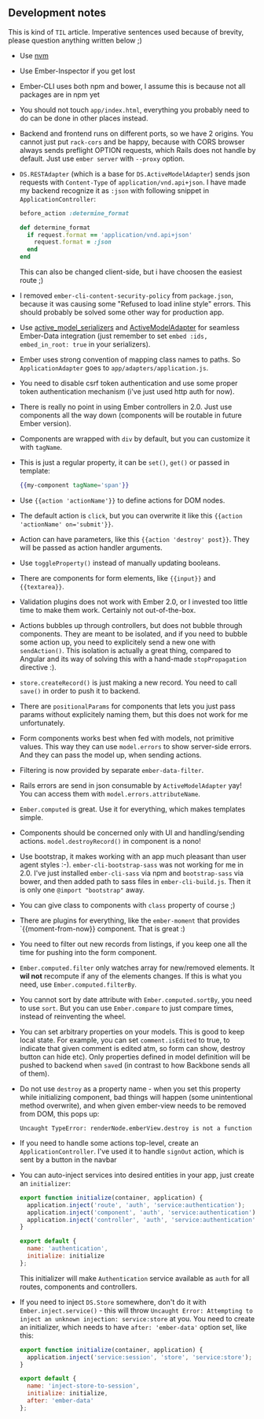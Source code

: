 ## Development notes

This is kind of `TIL` article. Imperative sentences used because of brevity, please question anything written below ;)

* Use [nvm]
* Use Ember-Inspector if you get lost
* Ember-CLI uses both npm and bower, I assume this is because not all packages are in npm yet
* You should not touch `app/index.html`, everything you probably need to do can be done in other places instead.
* Backend and frontend runs on different ports, so we have 2 origins. You cannot just put `rack-cors` and be happy, because with CORS browser always sends preflight OPTION requests, which Rails does not handle by default. Just use `ember server` with `--proxy` option.
* `DS.RESTAdapter` (which is a base for `DS.ActiveModelAdapter`) sends json requests with `Content-Type` of `application/vnd.api+json`. I have made my backend recognize it as `:json` with following snippet in `ApplicationController`:

  ```ruby
  before_action :determine_format

  def determine_format
    if request.format == 'application/vnd.api+json'
      request.format = :json
    end
  end
  ```

  This can also be changed client-side, but i have choosen the easiest route ;)

* I removed `ember-cli-content-security-policy` from `package.json`, because it was causing some "Refused to load inline style" errors. This should probably be solved some other way for production app.

* Use [active_model_serializers] and [ActiveModelAdapter] for seamless Ember-Data integration (just remember to set `embed :ids, embed_in_root: true` in your serializers).

* Ember uses strong convention of mapping class names to paths. So `ApplicationAdapter` goes to `app/adapters/application.js`.

* You need to disable csrf token authentication and use some proper token authentication mechanism (i've just used http auth for now).

* There is really no point in using Ember controllers in 2.0. Just use components all the way down (components will be routable in future Ember version).

* Components are wrapped with `div` by default, but you can customize it with `tagName`.

* This is just a regular property, it can be `set()`, `get()` or passed in template:

  ```handlebars
  {{my-component tagName='span'}}
  ```

* Use `{{action 'actionName'}}` to define actions for DOM nodes.

* The default action is `click`, but you can overwrite it like this `{{action 'actionName' on='submit'}}`.

* Action can have parameters, like this `{{action 'destroy' post}}`. They will be passed as action handler arguments.

* Use `toggleProperty()` instead of manually updating booleans.

* There are components for form elements, like `{{input}}` and `{{textarea}}`.

* Validation plugins does not work with Ember 2.0, or I invested too little time to make them work. Certainly not out-of-the-box.

* Actions bubbles up through controllers, but does not bubble through components. They are meant to be isolated, and if you need to bubble some action up, you need to explicitely send a new one with `sendAction()`. This isolation is actually a great thing, compared to Angular and its way of solving this with a hand-made `stopPropagation` directive :).

* `store.createRecord()` is just making a new record. You need to call `save()` in order to push it to backend.

* There are `positionalParams` for components that lets you just pass params without explicitely naming them, but this does not work for me unfortunately.

* Form components works best when fed with models, not primitive values. This way they can use `model.errors` to show server-side errors. And they can pass the model up, when sending actions.

* Filtering is now provided by separate `ember-data-filter`.

* Rails errors are send in json consumable by `ActiveModelAdapter` yay! You can access them with `model.errors.attributeName`.

* `Ember.computed` is great. Use it for everything, which makes templates simple.

* Components should be concerned only with UI and handling/sending actions. `model.destroyRecord()` in component is a nono!

* Use bootstrap, it makes working with an app much pleasant than user agent styles :-). `ember-cli-bootstrap-sass` was not working for me in 2.0. I've just installed `ember-cli-sass` via npm and `bootstrap-sass` via bower, and then added path to sass files in `ember-cli-build.js`. Then it is only one `@import "bootstrap"` away.

* You can give class to components with `class` property of course ;)

* There are plugins for everything, like the `ember-moment` that provides `{{moment-from-now}} component. That is great :)

* You need to filter out new records from listings, if you keep one all the time for pushing into the form component.

* `Ember.computed.filter` only watches array for new/removed elements. It **wil not** recompute if any of the elements changes. If this is what you need, use `Ember.computed.filterBy`.

* You cannot sort by date attribute with `Ember.computed.sortBy`, you need to use `sort`. But you can use `Ember.compare` to just compare times, instead of reinventing the wheel.

* You can set arbitrary properties on your models. This is good to keep local state. For example, you can set `comment.isEdited` to true, to indicate that given comment is edited atm, so form can show, destroy button can hide etc). Only properties defined in model definition will be pushed to backend when `save`d (in contrast to how Backbone sends all of them).

* Do not use `destroy` as a property name - when you set this property while initializing component,
  bad things will happen (some unintentional method overwrite), and when given ember-view needs to be
  removed from DOM, this pops up:

  ```
  Uncaught TypeError: renderNode.emberView.destroy is not a function
  ```

* If you need to handle some actions top-level, create an `ApplicationController`. I've used it to handle `signOut` action,
  which is sent by a button in the navbar

* You can auto-inject services into desired entities in your app, just create an `initializer`:

  ```js
  export function initialize(container, application) {
    application.inject('route', 'auth', 'service:authentication');
    application.inject('component', 'auth', 'service:authentication');
    application.inject('controller', 'auth', 'service:authentication');
  }

  export default {
    name: 'authentication',
    initialize: initialize
  };
  ```

  This initializer will make `Authentication` service available as `auth` for all routes, components and controllers.

* If you need to inject `DS.Store` somewhere, don't do it with `Ember.inject.service()` - this will throw
  `Uncaught Error: Attempting to inject an unknown injection: service:store` at you.
  You need to create an initializer, which needs to have `after: 'ember-data'` option set, like this:

  ```js
  export function initialize(container, application) {
    application.inject('service:session', 'store', 'service:store');
  }

  export default {
    name: 'inject-store-to-session',
    initialize: initialize,
    after: 'ember-data'
  };
  ```


[nvm]: https://github.com/creationix/nvm
[active_model_serializers]: https://github.com/rails-api/active_model_serializers
[ActiveModelAdapter]: https://github.com/ember-data/active-model-adapter
